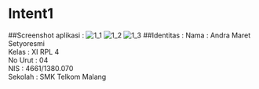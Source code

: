 # Intent1
##Screenshot aplikasi :
![1_1](https://cloud.githubusercontent.com/assets/22126069/19415750/9f13d7b4-93a4-11e6-8110-4588d6fc8601.jpg)
![1_2](https://cloud.githubusercontent.com/assets/22126069/19415751/9f1479bc-93a4-11e6-849d-a2d48310c5de.jpg)
![1_3](https://cloud.githubusercontent.com/assets/22126069/19415752/9f1a82f8-93a4-11e6-91fa-78169172c09b.jpg)
##Identitas :
Nama : Andra Maret Setyoresmi 
<br>Kelas : XI RPL 4 
<br>No Urut : 04 
<br>NIS : 4661/1380.070 
<br>Sekolah : SMK Telkom Malang
